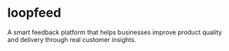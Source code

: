# loopfeed
A smart feedback platform that helps businesses improve product quality and delivery through real customer insights.
